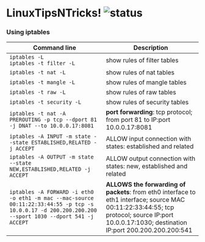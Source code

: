 # LinuxTipsNTricks! ![status](https://img.shields.io/readthedocs/pip.svg)
### Using iptables ###

| Command line | Description |
| --- | --- |
| `iptables -L` <br> `iptables -t filter -L` | show rules of filter tables |
| `iptables -t nat -L` | show rules of nat tables |
| `iptables -t mangle -L` | show rules of mangle tables |
| `iptables -t raw -L` | show rules of raw tables |
| `iptables -t security -L` | show rules of security tables |
| `iptables -t nat -A PREROUTING -p tcp --dport 81 -j DNAT --to 10.0.0.17:8081` | **port forwarding**: tcp protocol; from port 81 to IP:port 10.0.0.17:8081 |
| `iptables -A INPUT -m state --state ESTABLISHED,RELATED -j ACCEPT` | ALLOW input connection with states: established and related |
| `iptables -A OUTPUT -m state --state NEW,ESTABLISHED,RELATED -j ACCEPT` | ALLOW output connection with states: new, established and related |
| `iptables -A FORWARD -i eth0 -o eth1 -m mac --mac-source 00:11:22:33:44:55 -p tcp -s 10.0.0.17 -d 200.200.200.200 --sport 1030 --dport 541 -j ACCEPT` | **ALLOWS the forwarding of packets**: from eth0 interface to eth1 interface; source MAC 00:11:22:33:44:55; tcp protocol; source IP:port 10.0.0.17:1030; destination IP:port 200.200.200.200:541 |


